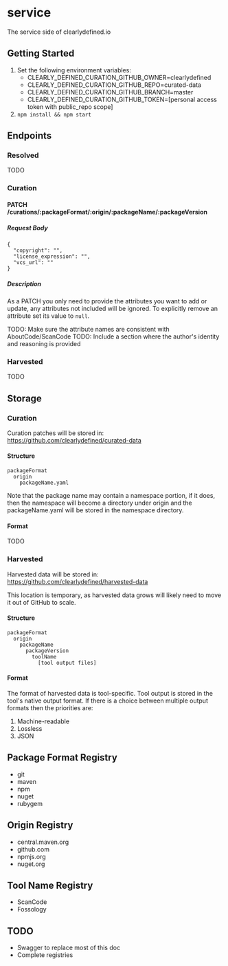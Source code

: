 # service
The service side of clearlydefined.io

## Getting Started
1. Set the following environment variables:
   * CLEARLY_DEFINED_CURATION_GITHUB_OWNER=clearlydefined
   * CLEARLY_DEFINED_CURATION_GITHUB_REPO=curated-data
   * CLEARLY_DEFINED_CURATION_GITHUB_BRANCH=master
   * CLEARLY_DEFINED_CURATION_GITHUB_TOKEN=[personal access token with public_repo scope]
1. `npm install && npm start`

## Endpoints
### Resolved
TODO

### Curation
#### PATCH /curations/:packageFormat/:origin/:packageName/:packageVersion

##### Request Body
```
{
  "copyright": "",
  "license_expression": "",
  "vcs_url": ""
}
```

##### Description
As a PATCH you only need to provide the attributes you want to add or update, any attributes not included will be ignored. To explicitly remove an attribute set its value to `null`.

TODO: Make sure the attribute names are consistent with AboutCode/ScanCode
TODO: Include a section where the author's identity and reasoning is provided

### Harvested
TODO

## Storage
### Curation
Curation patches will be stored in:
https://github.com/clearlydefined/curated-data

#### Structure
```
packageFormat
  origin
    packageName.yaml
```

Note that the package name may contain a namespace portion, if it does, then the namespace will become a directory under origin and the packageName.yaml will be stored in the namespace directory.

#### Format
TODO

### Harvested
Harvested data will be stored in:
https://github.com/clearlydefined/harvested-data

This location is temporary, as harvested data grows will likely need to move it out of GitHub to scale.

#### Structure
```
packageFormat
  origin
    packageName
      packageVersion
        toolName
          [tool output files]
```

#### Format
The format of harvested data is tool-specific. Tool output is stored in the tool's native output format. If there is a choice between multiple output formats then the priorities are:
1. Machine-readable
1. Lossless
1. JSON

## Package Format Registry
* git
* maven
* npm
* nuget
* rubygem

## Origin Registry
* central.maven.org
* github.com
* npmjs.org
* nuget.org

## Tool Name Registry
* ScanCode
* Fossology

## TODO
* Swagger to replace most of this doc
* Complete registries